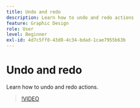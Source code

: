 ```yaml
---
title: Undo and redo
description: Learn how to undo and redo actions
feature: Graphic Design
role: User
level: Beginner
exl-id: 4d7c5ff0-43d8-4c34-bdad-1cae7955b63b
---
```

# Undo and redo

Learn how to undo and redo actions.

>[!VIDEO](https://video.tv.adobe.com/v/3420216?quality=12&learn=on&hidetitle=true)
